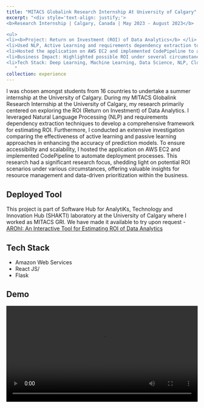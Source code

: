 ```yaml
---
title: "MITACS Globalink Research Internship At University of Calgary"
excerpt: "<div style='text-align: justify;'>
<b>Research Internship | Calgary, Canada | May 2023 - August 2023</b>  

<ul>
<li><b>Project: Return on Investment (ROI) of Data Analytics</b> </li>
<li>Used NLP, Active Learning and requirements dependency extraction to construct a full framework to estimate ROI</li>
<li>Hosted the application on AWS EC2 and implemented CodePipeline to automate the deployment procedure</li>
<li>Business Impact: Highlighted possible ROI under several circumstances, potentially helping the business to manage resources and prioritise data-driven plans. </li>
<li>Tech Stack: Deep Learning, Machine Learning, Data Science, NLP, Cloud Computing (AWS), React JS, Flask </li>
   "
collection: experience
---
```


I was chosen amongst students from 16 countries to undertake a summer internship at the University of Calgary.
During my MITACS Globalink Research Internship at the University of Calgary, my research primarily centered on exploring the ROI (Return on Investment) of Data Analytics. I leveraged Natural Language Processing (NLP) and requirements dependency extraction techniques to develop a comprehensive framework for estimating ROI. Furthermore, I conducted an extensive investigation comparing the effectiveness of active learning and passive learning approaches in enhancing the accuracy of prediction models. To ensure accessibility and scalability, I hosted the application on AWS EC2 and implemented CodePipeline to automate deployment processes. This research had a significant research focus, shedding light on potential ROI scenarios under various circumstances, offering valuable insights for resource management and data-driven prioritization within the business.

<h2>Deployed Tool</h2>
This project is part of Software Hub for AnalytiKs, Technology and Innovation Hub (SHAKTI) laboratory at the University of Calgary where I worked as MITACS GRI. We have made it available to try upon request - <a href="https://roi.shaktilab.org/" target="_blank">AROhI: An Interactive Tool for Estimating ROI of Data Analytics</a>

<h2>Tech Stack</h2>
<ul>
   <li>Amazon Web Services</li>
   <li>React JS/</li>
   <li>Flask</li>
</ul>

<h2>Demo</h2>
<video width="100%" controls>
  <source src="/images/roi_demo.mp4" type="video/mp4">
  Your browser does not support the video tag.
</video>
